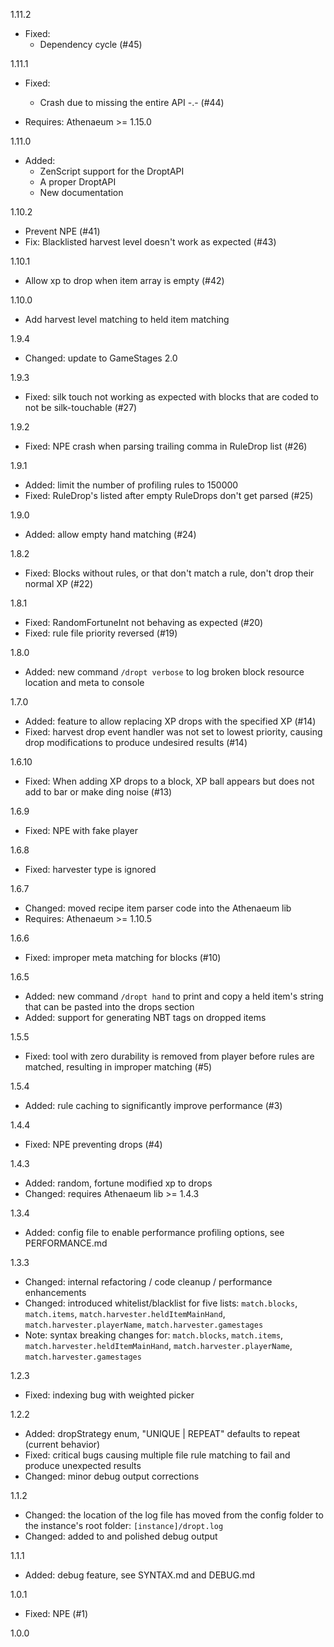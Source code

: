 1.11.2

  * Fixed:
    * Dependency cycle (#45)

1.11.1

  * Fixed:
    * Crash due to missing the entire API -.- (#44)

  * Requires: Athenaeum >= 1.15.0

1.11.0

  * Added:
    * ZenScript support for the DroptAPI
    * A proper DroptAPI
    * New documentation

1.10.2

  * Prevent NPE (#41)
  * Fix: Blacklisted harvest level doesn't work as expected (#43)

1.10.1

  * Allow xp to drop when item array is empty (#42)

1.10.0

  * Add harvest level matching to held item matching

1.9.4

  * Changed: update to GameStages 2.0

1.9.3

  * Fixed: silk touch not working as expected with blocks that are coded to not be silk-touchable (#27)

1.9.2

  * Fixed: NPE crash when parsing trailing comma in RuleDrop list (#26)

1.9.1

  * Added: limit the number of profiling rules to 150000
  * Fixed: RuleDrop's listed after empty RuleDrops don't get parsed (#25)

1.9.0

  * Added: allow empty hand matching (#24)

1.8.2

  * Fixed: Blocks without rules, or that don't match a rule, don't drop their normal XP (#22)

1.8.1

  * Fixed: RandomFortuneInt not behaving as expected (#20)
  * Fixed: rule file priority reversed (#19)

1.8.0

  * Added: new command `/dropt verbose` to log broken block resource location and meta to console

1.7.0

  * Added: feature to allow replacing XP drops with the specified XP (#14)
  * Fixed: harvest drop event handler was not set to lowest priority, causing drop modifications to produce undesired results (#14)

1.6.10

  * Fixed: When adding XP drops to a block, XP ball appears but does not add to bar or make ding noise (#13)

1.6.9

  * Fixed: NPE with fake player

1.6.8

  * Fixed: harvester type is ignored

1.6.7

  * Changed: moved recipe item parser code into the Athenaeum lib
  * Requires: Athenaeum >= 1.10.5

1.6.6

  * Fixed: improper meta matching for blocks (#10)

1.6.5

  * Added: new command `/dropt hand` to print and copy a held item's string that can be pasted into the drops section
  * Added: support for generating NBT tags on dropped items

1.5.5

  * Fixed: tool with zero durability is removed from player before rules are matched, resulting in improper matching (#5)

1.5.4

  * Added: rule caching to significantly improve performance (#3)

1.4.4

  * Fixed: NPE preventing drops (#4)

1.4.3

  * Added: random, fortune modified xp to drops
  * Changed: requires Athenaeum lib >= 1.4.3

1.3.4

  * Added: config file to enable performance profiling options, see PERFORMANCE.md

1.3.3

  * Changed: internal refactoring / code cleanup / performance enhancements
  * Changed: introduced whitelist/blacklist for five lists: `match.blocks`, `match.items`, `match.harvester.heldItemMainHand`, `match.harvester.playerName`, `match.harvester.gamestages`
  * Note: syntax breaking changes for: `match.blocks`, `match.items`, `match.harvester.heldItemMainHand`, `match.harvester.playerName`, `match.harvester.gamestages`

1.2.3

  * Fixed: indexing bug with weighted picker

1.2.2

  * Added: dropStrategy enum, "UNIQUE | REPEAT" defaults to repeat (current behavior)
  * Fixed: critical bugs causing multiple file rule matching to fail and produce unexpected results
  * Changed: minor debug output corrections

1.1.2

  * Changed: the location of the log file has moved from the config folder to the instance's root folder: `[instance]/dropt.log`
  * Changed: added to and polished debug output

1.1.1

  * Added: debug feature, see SYNTAX.md and DEBUG.md

1.0.1

  * Fixed: NPE (#1)

1.0.0